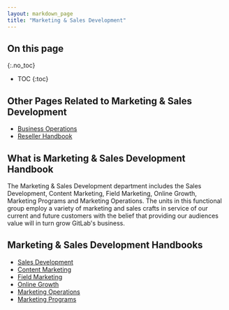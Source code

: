 ```yaml
---
layout: markdown_page
title: "Marketing & Sales Development"
---
```


## On this page
{:.no_toc}

- TOC
{:toc}

## Other Pages Related to Marketing & Sales Development

- [Business Operations](/handbook/business-ops)
- [Reseller Handbook](/handbook/resellers/)

## What is Marketing & Sales Development Handbook

The Marketing & Sales Development department includes the Sales Development, Content Marketing, Field Marketing, Online Growth, Marketing Programs and Marketing Operations. The units in this functional group employ a variety of marketing and sales crafts in service of our current and future customers with the belief that providing our audiences value will in turn grow GitLab's business.

## Marketing & Sales Development Handbooks

- [Sales Development](/handbook/marketing/marketing-sales-development/sdr/)
- [Content Marketing](/handbook/marketing/marketing-sales-development/content)
- [Field Marketing](/handbook/marketing/marketing-sales-development/field-marketing/)
- [Online Growth](/handbook/marketing/marketing-sales-development/online-marketing/)
- [Marketing Operations](/handbook/marketing/marketing-sales-development/marketing-operations/)
- [Marketing Programs](/handbook/marketing/marketing-sales-development/marketing-programs/)
